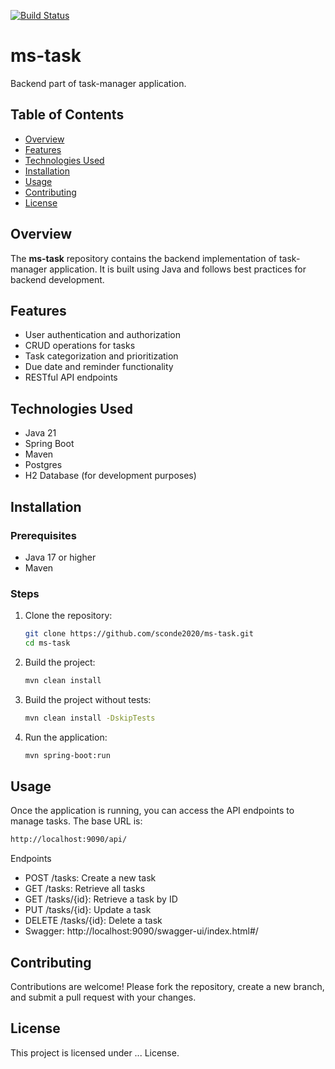 [![Build Status](https://lucky-earwig-bold.ngrok-free.app/job/multi-branch-pipeline-ms-task/badge/icon)](https://lucky-earwig-bold.ngrok-free.app/job/multi-branch-pipeline-ms-task/)


# ms-task

Backend part of task-manager application.

## Table of Contents

- [Overview](#overview)
- [Features](#features)
- [Technologies Used](#technologies-used)
- [Installation](#installation)
- [Usage](#usage)
- [Contributing](#contributing)
- [License](#license)

## Overview

The **ms-task** repository contains the backend implementation of task-manager application. 
It is built using Java and follows best practices for backend development.

## Features

- User authentication and authorization
- CRUD operations for tasks
- Task categorization and prioritization
- Due date and reminder functionality
- RESTful API endpoints

## Technologies Used

- Java 21
- Spring Boot
- Maven
- Postgres
- H2 Database (for development purposes)

## Installation

### Prerequisites

- Java 17 or higher
- Maven

### Steps

1. Clone the repository:

   ```bash
   git clone https://github.com/sconde2020/ms-task.git
   cd ms-task
   ```

2. Build the project:
    ```bash 
    mvn clean install
    ```

3. Build the project without tests:
    ```bash
    mvn clean install -DskipTests
    ```
   
4. Run the application:
   ```bash
   mvn spring-boot:run
   ```

## Usage
Once the application is running, you can access the API endpoints to manage tasks. The base URL is:

   ```bash
   http://localhost:9090/api/
   ```
Endpoints
- POST /tasks: Create a new task
- GET /tasks: Retrieve all tasks
- GET /tasks/{id}: Retrieve a task by ID
- PUT /tasks/{id}: Update a task
- DELETE /tasks/{id}: Delete a task
- Swagger: http://localhost:9090/swagger-ui/index.html#/

## Contributing
Contributions are welcome! Please fork the repository, create a new branch, and submit a pull request with your changes.

## License
This project is licensed under ... License.
